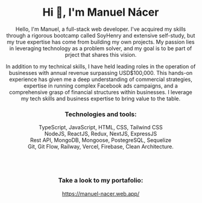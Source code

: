 <h1 align="center">Hi 👋, I'm Manuel Nácer</h1>
<p align="center">
  Hello, I'm Manuel, a full-stack web developer. I've acquired my skills through a rigorous bootcamp called SoyHenry and extensive self-study, but my true expertise has come from building my own projects. My passion lies in leveraging technology as a problem solver, and my goal is to be part of prject that shares this vision.
</p>
<p align="center">
  In addition to my technical skills, I have held leading roles in the operation of businesses with annual revenue surpassing USD$100,000. This hands-on experience has given me a deep understanding of commercial strategies, expertise in running complex Facebook ads campaigns, and a comprehensive grasp of financial structures within businesses. I leverage my tech skills and business expertise to bring value to the table.
</p>


<h3 align="center">Technologies and tools:</h3>
<p align="center">
TypeScript, JavaScript, HTML, CSS, Tailwind CSS <br>
NodeJS, ReactJS, Redux, NextJS, ExpressJS <br>
Rest API, MongoDB, Mongoose, PostegreSQL, Sequelize <br>
Git, Git Flow, Railway, Vercel, Firebase, Clean Architecture.
  </p>
<br><br>

<h3 align="center">Take a look to my portafolio:</h3>
<a href="https://manuel-nacer.web.app/" target="_blank" rel="noreferrer"><p align="center">https://manuel-nacer.web.app/ </p></a> 
